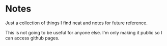 # Notes

Just a collection of things I find neat and notes for future reference.


This is not going to be useful for anyone else. I'm only making it public so I can access github pages.

